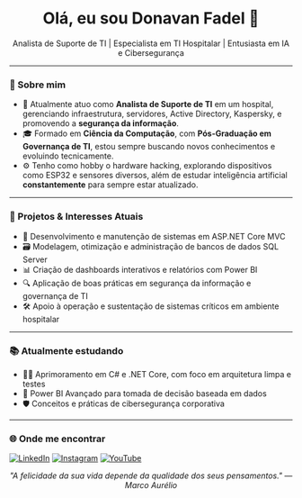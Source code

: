 <h1 align="center">Olá, eu sou Donavan Fadel 👋</h1>

<p align="center">
  Analista de Suporte de TI | Especialista em TI Hospitalar | Entusiasta em IA e Cibersegurança
</p>

---

### 🧠 Sobre mim

- 💼 Atualmente atuo como **Analista de Suporte de TI** em um hospital, gerenciando infraestrutura, servidores, Active Directory, Kaspersky, e promovendo a **segurança da informação**.
- 🎓 Formado em **Ciência da Computação**, com **Pós-Graduação em Governança de TI**, estou sempre buscando novos conhecimentos e evoluindo tecnicamente.
- ⚙️ Tenho como hobby o hardware hacking, explorando dispositivos como ESP32 e sensores diversos, além de estudar inteligência artificial **constantemente** para sempre estar atualizado.

---

### 🚀 Projetos & Interesses Atuais

- 🧩 Desenvolvimento e manutenção de sistemas em ASP.NET Core MVC
- 🗃️ Modelagem, otimização e administração de bancos de dados SQL Server
- 📊 Criação de dashboards interativos e relatórios com Power BI
- 🔍 Aplicação de boas práticas em segurança da informação e governança de TI
- 🛠️ Apoio à operação e sustentação de sistemas críticos em ambiente hospitalar

---

### 📚 Atualmente estudando

- 🧑‍💻 Aprimoramento em C# e .NET Core, com foco em arquitetura limpa e testes
- 🧠 Power BI Avançado para tomada de decisão baseada em dados
- 🛡️ Conceitos e práticas de cibersegurança corporativa

---

### 🌐 Onde me encontrar

[![LinkedIn](https://img.shields.io/badge/-LinkedIn-0A66C2?style=flat-square&logo=linkedin&logoColor=white)](https://www.linkedin.com/in/donavanfadel)
[![Instagram](https://img.shields.io/badge/-Instagram-E4405F?style=flat-square&logo=instagram&logoColor=white)](https://www.instagram.com/DonavanFadel)
[![YouTube](https://img.shields.io/badge/-YouTube-FF0000?style=flat-square&logo=youtube&logoColor=white)](https://www.youtube.com/DonavanFadel)


<p align="center"><i>"A felicidade da sua vida depende da qualidade dos seus pensamentos." — Marco Aurélio</i></p>
